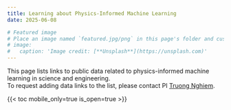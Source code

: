 ```yaml
---
title: Learning about Physics-Informed Machine Learning
date: 2025-06-08

# Featured image
# Place an image named `featured.jpg/png` in this page's folder and customize its options here.
# image:
#   caption: 'Image credit: [**Unsplash**](https://unsplash.com)'
---
```


This page lists links to public data related to physics-informed machine learning in science and engineering.\
To request adding data links to the list, please contact PI [Truong Nghiem](https://truong.nxtlab.org/).

{{< toc mobile_only=true is_open=true >}}
